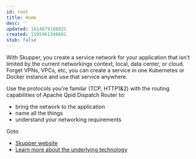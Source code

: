 ```yaml
---
id: root
title: Home
desc: ''
updated: 1614879186925
created: 1595961348801
stub: false
---
```


With Skupper, you create a service network for your application that isn't limited by the current networkings context, local, data center, or cloud.
Forget VPNs, VPCs, etc, you can create a service in one Kubernetes or Docker instance and use that service anywhere.

Use the protocols you're familar (TCP, HTTP1&2) with the routing capabilities of Apache Qpid Dispatch Router to:

* bring the network to the application
* name all the things
* understand your networking requirements

Goto 

* [Skupper website](https://skupper.io)
* [Learn more about the underlying technology](https://qpid.apache.org/overview.html)

